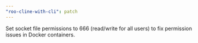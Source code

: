 ```yaml
---
"roo-cline-with-cli": patch
---
```


Set socket file permissions to 666 (read/write for all users) to fix permission issues in Docker containers.
